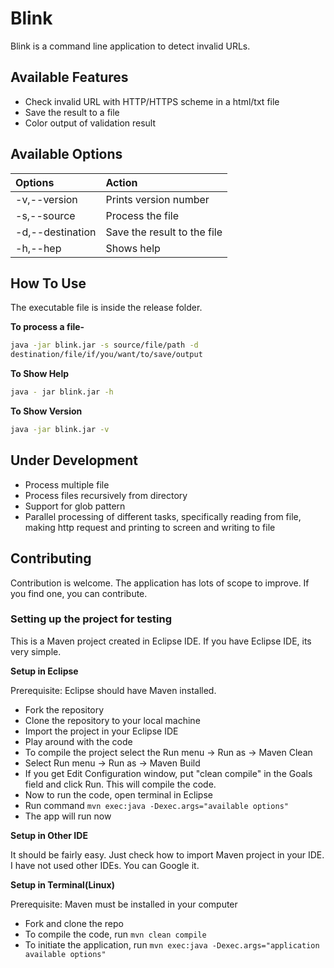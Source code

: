 # Blink

Blink is a command line application to detect invalid URLs.

## Available Features

- Check invalid URL with HTTP/HTTPS scheme in a html/txt file
- Save the result to a file
- Color output of validation result

## Available Options

| Options                     | Action                      |
|:----------------------------|:----------------------------|
| -v,--version                | Prints version number       |
| -s,--source<file path>      | Process the file            |
| -d,--destination<file path> | Save the result to the file |
| -h,--hep                    |  Shows help                 |

## How To Use

The executable file is inside the release folder.

**To process a file-**

```bash
java -jar blink.jar -s source/file/path -d
destination/file/if/you/want/to/save/output
```

**To Show Help**

```bash
java - jar blink.jar -h
```

**To Show Version**

```bash
java -jar blink.jar -v
```

## Under Development

- Process multiple file
- Process files recursively from directory
- Support for glob pattern
- Parallel processing of different tasks, specifically reading from file, making
http request and printing to screen and writing to file

## Contributing

Contribution is welcome. The application has lots of scope to improve. If you
find one, you can contribute.

### Setting up the project for testing

This is a Maven project created in Eclipse IDE. If you have Eclipse IDE, its
very simple.

**Setup in Eclipse**

Prerequisite: Eclipse should have Maven installed.

- Fork the repository
- Clone the repository to your local machine
- Import the project in your Eclipse IDE
- Play around with the code
- To compile the project select the Run menu -> Run as -> Maven Clean
- Select Run menu -> Run as -> Maven Build
- If you get Edit Configuration window, put "clean compile" in the Goals field
and click Run. This will compile the code.
- Now to run the code, open terminal in Eclipse
- Run command `mvn exec:java -Dexec.args="available options"`
- The app will run now

**Setup in Other IDE**

It should be fairly easy. Just check how to import Maven project in your IDE. I
have not used other IDEs. You can Google it.

**Setup in Terminal(Linux)**

Prerequisite: Maven must be installed in your computer

- Fork and clone the repo
- To compile the code, run `mvn clean compile` 
- To initiate the application, run `mvn exec:java -Dexec.args="application available options"`
